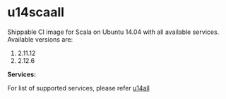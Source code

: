# u14scaall
Shippable CI image for Scala on Ubuntu 14.04 with all available services. Available versions are:


1. 2.11.12
2. 2.12.6

**Services:**

For list of supported services, please refer [u14all](https://github.com/dry-dock/u14all)

